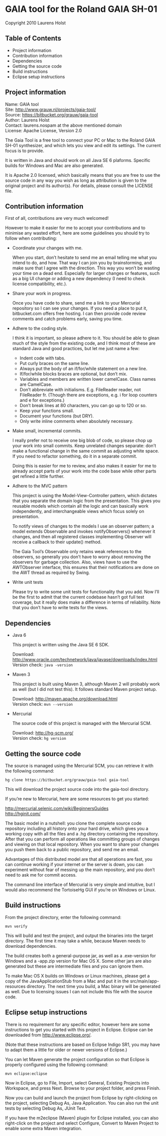 GAIA tool for the Roland GAIA SH-01
===================================

Copyright 2010 Laurens Holst

Table of Contents
-----------------

- Project information
- Contribution information
- Dependencies
- Getting the source code
- Build instructions
- Eclipse setup instructions


Project information
-------------------

Name: GAIA tool  
Site: <http://www.grauw.nl/projects/gaia-tool/>  
Source: <https://bitbucket.org/grauw/gaia-tool>  
Author: Laurens Holst  
Contact: laurens.nospam at the above mentioned domain  
License: Apache License, Version 2.0

The Gaia Tool is a free tool to connect your PC or Mac to the Roland GAIA SH-01
synthesizer, and which lets you view and edit its settings. The current focus
is to provide.

It is written in Java and should work on all Java SE 6 plaforms. Specific
builds for Windows and Mac are also generated.

It is Apache 2.0 licensed, which basically means that you are free to use the
source code in any way you wish as long as attribution is given to the original
project and its author(s). For details, please consult the LICENSE file.


Contribution information
------------------------

First of all, contributions are very much welcomed!

However to make it easier for me to accept your contributions and to minimise
any wasted effort, here are some guidelines you should try to follow when
contributing:

* Coordinate your changes with me.

  When you start, don’t hesitate to send me an email telling me what you intend
  to do, and how. That way I can join you by brainstorming, and make sure that
  I agree with the direction. This way you won’t be wasting your time on a dead
  end. Especially for larger changes or features, such as a big UI change or
  adding a new dependency (I need to check license compatibility, etc.).

* Share your work in progress.

  Once you have code to share, send me a link to your Mercurial repository so I
  can see your changes. If you need a place to put it, bitbucket.com offers
  free hosting. I can then provide code review comments and catch problems
  early, saving you time.

* Adhere to the coding style.

  I think it is important, so please adhere to it. You should be able to glean
  much of the style from the existing code, and I think most of these are
  standard Java and good practices, but let me just name a few:
  
  - Indent code with tabs.
  - Put curly braces on the same line.
  - Always put the body of an if/for/while statement on a new line.
  - If/for/while blocks braces are optional, but don’t mix.
  - Variables and members are written lower camelCase. Class names are CamelCase.
  - Don’t abbreviate with initialisms. E.g. FileReader reader, not FileReader fr.
    (Though there are exceptions, e.g. i for loop counters and e for exceptions.)
  - Don’t break lines at 80 characters, you can go up to 120 or so.
  - Keep your functions small.
  - Document your functions (but DRY).
  - Only write inline comments when absolutely necessary.

* Make small, incremental commits.

  I really prefer not to receive one big blob of code, so please chop up your
  work into small commits. Keep unrelated changes separate: don’t make a
  functional change in the same commit as adjusting white space. If you need
  to refactor something, do it in a separate commit.
  
  Doing this is easier for me to review, and also makes it easier for me to
  already accept parts of your work into the code base while other parts get
  refined a little further.

* Adhere to the MVC pattern

  This project is using the Model-View-Controller pattern, which dictates that
  you separate the domain logic from the presentation. This gives you reusable
  models which contain all the logic and can basically work independently, and
  interchangeable views which focus solely on presentation.
  
  To notify views of changes to the models I use an observer pattern; a model
  extends Observable and invokes notifyObservers() whenever it changes, and
  then all registered classes implementing Observer will receive a callback
  to their update() method.
  
  The Gaia Tool’s Observable only retains weak references to the observers, so
  generally you don’t have to worry about removing the observers for garbage
  collection. Also, views have to use the AWTObserver interface, this ensures
  that their notifications are done on the AWT thread as required by Swing.

* Write unit tests

  Please try to write some unit tests for functionality that you add. Now I’ll
  be the first to admit that the current codebase hasn’t got full test
  coverage, but it really does make a difference in terms of reliability.
  Note that you don’t have to write tests for the views.


Dependencies
------------

* Java 6

  This project is written using the Java SE 6 SDK.
  
  Download: <http://www.oracle.com/technetwork/java/javase/downloads/index.html>  
  Version check: `java -version`

* Maven 3

  This project is built using Maven 3, although Maven 2 will probably work as
  well (but I did not test this). It follows standard Maven project setup.
  
  Download: <http://maven.apache.org/download.html>  
  Version check: `mvn --version`

* Mercurial

  The source code of this project is managed with the Mercurial SCM.
  
  Download: <http://hg-scm.org/>  
  Version check: `hg version`


Getting the source code
-----------------------

The source is managed using the Mercurial SCM, you can retrieve it with the
following command:

    hg clone https://bitbucket.org/grauw/gaia-tool gaia-tool

This will download the project source code into the gaia-tool directory.

If you’re new to Mercurial, here are some resources to get you started:

  <http://mercurial.selenic.com/wiki/BeginnersGuides>  
  <http://hginit.com/>

The basic model in a nutshell: you clone the complete source code repository
including all history onto your hard drive, which gives you a working copy
with all the files and a .hg directory containing the repository. After that
you can perform all operations like committing groups of changes and viewing
on that local repository. When you want to share your changes you push them
back to a public repository, and send me an email.

Advantages of this distributed model are that all operations are fast, you can
continue working if your internet or the server is down, you can experiment
without fear of messing up the main repository, and you don’t need to ask me
for commit access.

The command line interface of Mercurial is very simple and intuitive, but I
would also recommend the TortoiseHg GUI if you’re on Windows or Linux.


Build instructions
------------------

From the project directory, enter the following command:

    mvn verify

This will build and test the project, and output the binaries into the target
directory. The first time it may take a while, because Maven needs to download
dependencies.

The build creates both a general-purpose jar, as well as a .exe-version for
Windows and a -app.zip version for Mac OS X. Some other jars are also generated
but these are intermediate files and you can ignore them.

To make Mac OS X builds on Windows or Linux machines, please get a copy
of the JavaApplicationStub from a Mac and put it in the src/main/app-resources
directory. The next time you build, a Mac binary will be generated as well.
Due to licensing issues I can not include this file with the source code.


Eclipse setup instructions
--------------------------

There is no requirement for any specific editor, however here are some
instructions to get you started with this project in Eclipse. Eclipse can be
downloaded from <http://www.eclipse.org/>.

(Note that these instructions are based on Eclipse Indigo SR1, you may have to
adapt them a little for older or newer versions of Eclipse.)

You can let Maven generate the project configuration so that Eclipse is
properly configured using the following command:

    mvn eclipse:eclipse

Now in Eclipse, go to File, Import, select General, Existing Projects into
Workspace, and press Next. Browse to your project folder, and press Finish.

Now you can build and launch the project from Eclipse by right-clicking on
the project, selecting Debug As, Java Application. You can also run the
unit tests by selecting Debug As, JUnit Test.

If you have the m2eclipse (Maven) plugin for Eclipse installed, you can also
right-click on the project and select Configure, Convert to Maven Project
to enable some extra Maven integration.
